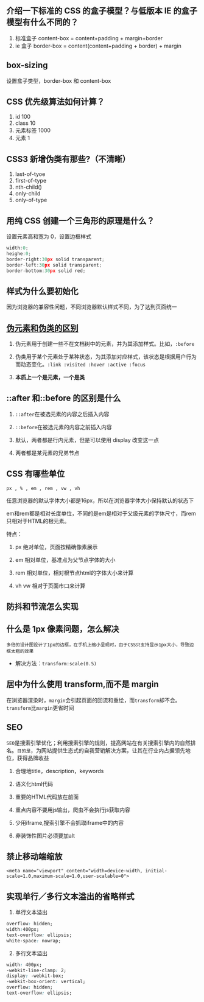 ## 介绍一下标准的 CSS 的盒子模型？与低版本 IE 的盒子模型有什么不同的？

1. 标准盒子 content-box = content+padding + margin+border
2. ie 盒子 border-box = content(content+padding + border) + margin

## box-sizing

设置盒子类型，border-box 和 content-box

## CSS 优先级算法如何计算？

1. id 100
2. class 10
3. 元素标签 1000
4. 元素 1

## CSS3 新增伪类有那些?（不清晰）

1. last-of-tyoe
2. first-of-type
3. nth-child()
4. only-child
5. only-of-type

## 用纯 CSS 创建一个三角形的原理是什么？

设置元素高和宽为 0，设置边框样式

```javascript
width:0;
heighe:0;
border-right:30px solid transparent;
border-left:30px solid transparent;
border-bottom:30px solid red;
```

## 样式为什么要初始化

因为浏览器的兼容性问题，不同浏览器默认样式不同，为了达到页面统一

## [伪元素和伪类的区别](https://github.com/1684838553/webTips/blob/master/CSS/CSS%E4%BC%AA%E5%85%83%E7%B4%A0%E5%92%8C%E4%BC%AA%E7%B1%BB.md)

1. 伪元素用于创建一些不在文档树中的元素，并为其添加样式。比如，`:before`

2. 伪类用于某个元素处于某种状态，为其添加对应样式，该状态是根据用户行为而动态变化。`:link :visited :hover :active :focus`

3. **本质上一个是元素，一个是类**

## ::after 和::before 的区别是什么

1. `::after`在被选元素的内容之后插入内容

2. `::before`在被选元素的内容之前插入内容

3. 默认，两者都是行内元素，但是可以使用 display 改变这一点

4. 两者都是某元素的兄弟节点

## CSS 有哪些单位

`px , % , em , rem , vw , vh `

任意浏览器的默认字体大小都是16px，所以在浏览器字体大小保持默认的状态下

em和rem都是相对长度单位，不同的是em是相对于父级元素的字体尺寸，而rem只相对于HTML的根元素。

特点：

1. px 绝对单位，页面按精确像素展示

2. em 相对单位，基准点为父节点字体的大小

3. rem 相对单位，相对根节点html的字体大小来计算

4. vh vw 相对于页面市口来计算

## 防抖和节流怎么实现

## 什么是 1px 像素问题，怎么解决

`多倍的设计图设计了1px的边框，在手机上缩小呈现时，由于CSS只支持显示1px大小，导致边框太粗的效果`

- 解决方法：`transform:scale(0.5)`

## 居中为什么使用 transform,而不是 margin

在浏览器渲染时，`margin`会引起页面的回流和重绘，而`transform`却不会。`transform`比`margin`更省时间

## SEO

`SEO`是搜索引擎优化；利用搜索引擎的规则，提高网站在有关搜索引擎内的自然排名。`目的是`，为网站提供生态式的自我营销解决方案，让其在行业内占据领先地位，获得品牌收益

1. 合理地title，description，keywords

2. 语义化html代码

3. 重要的HTML代码放在前面

4. 重点内容不要用js输出，爬虫不会执行js获取内容

5. 少用iframe,搜索引擎不会抓取iframe中的内容

6. 非装饰性图片必须要加alt

## 禁止移动端缩放

`<meta name="viewport" content="width=device-width, initial-scale=1.0,maximum-scale=1.0,user-scalable=0">`

## 实现单行／多行文本溢出的省略样式

1. 单行文本溢出

 ```css
 overflow: hidden;
 width:400px;
 text-overflow: ellipsis;
 white-space: nowrap;
 ```
2. 多行文本溢出
 ```css
 width: 400px;
 -webkit-line-clamp: 2;
 display: -webkit-box;
 -webkit-box-orient: vertical;
 overflow: hidden;
 text-overflow: ellipsis;
 ```


 
